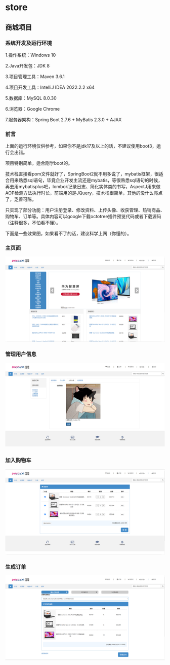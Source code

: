 # store
## 商城项目

### 系统开发及运行环境
1.操作系统：Windows 10

2.Java开发包：JDK 8

3.项目管理工具：Maven 3.6.1

4.项目开发工具：IntelliJ IDEA 2022.2.2 x64

5.数据库：MySQL 8.0.30

6.浏览器：Google Chrome

7.服务器架构：Spring Boot 2.7.6 + MyBatis 2.3.0 + AJAX
### 前言
  上面的运行环境仅供参考，如果你不是jdk17及以上的话，不建议使用boot3，运行会出错。
  
  项目特别简单，适合刚学boot的。
  
  技术栈直接看pom文件就好了，SpringBoot2就不用多说了，mybatis框架，很适合用来熟悉sql语句，毕竟企业开发主流还是mybatis，等很熟悉sql语句的时候，再去用mybatisplus吧，lombok记录日志、简化实体类的书写，AspectJ用来做AOP检测方法执行时长，前端用的是JQuery，技术栈很简单，其他的没什么亮点了，乏善可陈。
  
  只实现了部分功能：用户注册登录、修改资料、上传头像、收获管理、热销商品、购物车、订单等。具体内容可以google下载octotree插件预览代码或者下载源码（注释很多，不怕看不懂）。
  
  下面是一些效果图，如果看不了的话，建议科学上网（你懂的）。

### 主页面
 ![image](https://github.com/yuhui156551/store/blob/master/imag/20221219185112.png)
### 管理用户信息
 ![image](https://github.com/yuhui156551/store/blob/master/imag/20221219185217.png)
### 加入购物车
 ![image](https://github.com/yuhui156551/store/blob/master/imag/20221219185442.png)
### 生成订单
 ![image](https://github.com/yuhui156551/store/blob/master/imag/20221219185541.png)
